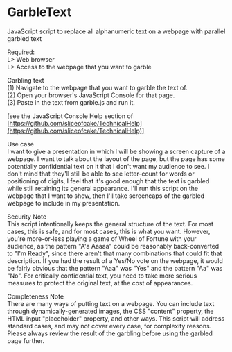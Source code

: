 # GarbleText  
JavaScript script to replace all alphanumeric text on a webpage with parallel garbled text  
  
Required:  
L> Web browser  
L> Access to the webpage that you want to garble  
  
Garbling text  
(1) Navigate to the webpage that you want to garble the text of.  
(2) Open your browser's JavaScript Console for that page.  
(3) Paste in the text from garble.js and run it.  
  
[see the JavaScript Console Help section of [https://github.com/sliceofcake/TechnicalHelp](https://github.com/sliceofcake/TechnicalHelp)]  
  
Use case  
I want to give a presentation in which I will be showing a screen capture of a webpage. I want to talk about the layout of the page, but the page has some potentially confidential text on it that I don't want my audience to see. I don't mind that they'll still be able to see letter-count for words or positioning of digits, I feel that it's good enough that the text is garbled while still retaining its general appearance. I'll run this script on the webpage that I want to show, then I'll take screencaps of the garbled webpage to include in my presentation.  
  
Security Note  
This script intentionally keeps the general structure of the text. For most cases, this is safe, and for most cases, this is what you want. However, you're more-or-less playing a game of Wheel of Fortune with your audience, as the pattern "A'a Aaaaa" could be reasonably back-converted to "I'm Ready", since there aren't that many combinations that could fit that description. If you had the result of a Yes/No vote on the webpage, it would be fairly obvious that the pattern "Aaa" was "Yes" and the pattern "Aa" was "No".  For critically confidential text, you need to take more serious measures to protect the original text, at the cost of appearances.  
  
Completeness Note  
There are many ways of putting text on a webpage. You can include text through dynamically-generated images, the CSS "content" property, the HTML input "placeholder" property, and other ways. This script will address standard cases, and may not cover every case, for complexity reasons. Please always review the result of the garbling before using the garbled page further.  